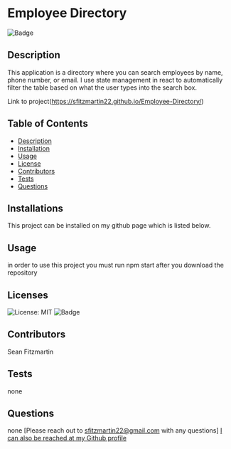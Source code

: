 
  # Employee Directory       

  ![Badge](https://img.shields.io/badge/License-MIT-yellow.svg)

  ## Description
  This application is a directory where you can search employees by name, phone number, or email.  I use state management in react to automatically filter the table based on what the user types into the search box.

  Link to project(https://sfitzmartin22.github.io/Employee-Directory/)
 
  ## Table of Contents
  - [Description](#description)
  - [Installation](#installations)
  - [Usage](#usage)
  - [License](#licenses)
  - [Contributors](#contributors)
  - [Tests](#tests)
  - [Questions](#questions)

  ## Installations
  This project can be installed on my github page which is listed below.

  ## Usage
  in order to use this project you must run npm start after you download the repository

  ## Licenses  
  ![License: MIT](https://opensource.org/licenses/MIT)
  ![Badge](https://img.shields.io/badge/License-MIT-yellow.svg)



  ## Contributors
  Sean Fitzmartin

  ## Tests
  none

  ## Questions 
  none
  [Please reach out to sfitzmartin22@gmail.com with any questions]
  [I can also be reached at my Github profile](https://github.com/sfitzmartin22)

